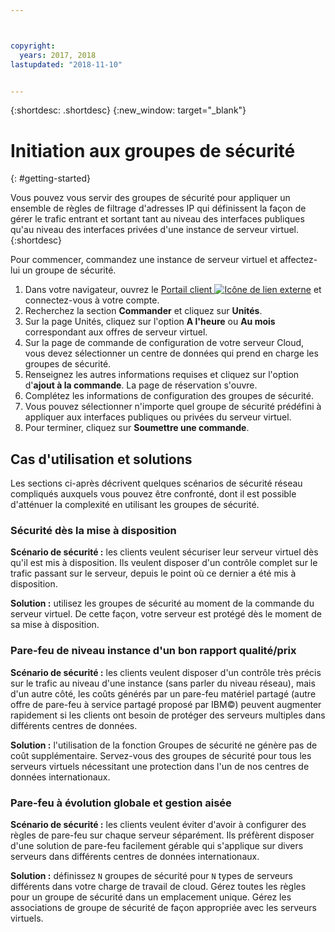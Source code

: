 ```yaml
---



copyright:
  years: 2017, 2018
lastupdated: "2018-11-10"


---
```


{:shortdesc: .shortdesc}
{:new_window: target="_blank"}

# Initiation aux groupes de sécurité
{: #getting-started}

Vous pouvez vous servir des groupes de sécurité pour appliquer un ensemble de règles de filtrage d'adresses IP qui définissent la façon de gérer le trafic entrant et sortant tant au niveau des interfaces publiques qu'au niveau des interfaces privées d'une instance de serveur virtuel.
{:shortdesc}

Pour commencer, commandez une instance de serveur virtuel et affectez-lui un groupe de sécurité.

1. Dans votre navigateur, ouvrez le [Portail client ![Icône de lien externe](../../icons/launch-glyph.svg "Icône de lien externe")](https://control.softlayer.com/) et connectez-vous à votre compte.
2. Recherchez la section **Commander** et cliquez sur **Unités**.
3. Sur la page Unités, cliquez sur l'option **A l'heure** ou **Au mois** correspondant aux offres de serveur virtuel.
4. Sur la page de commande de configuration de votre serveur Cloud, vous devez sélectionner un centre de données qui prend en charge les groupes de sécurité.
5. Renseignez les autres informations requises et cliquez sur l'option d'**ajout à la commande**. La page de réservation s'ouvre.
6. Complétez les informations de configuration des groupes de sécurité.
7. Vous pouvez sélectionner n'importe quel groupe de sécurité prédéfini à appliquer aux interfaces publiques ou privées du serveur virtuel.
8. Pour terminer, cliquez sur **Soumettre une commande**.

## Cas d'utilisation et solutions
Les sections ci-après décrivent quelques scénarios de sécurité réseau compliqués auxquels vous pouvez être confronté, dont il est possible d'atténuer la complexité en utilisant les groupes de sécurité.

### Sécurité dès la mise à disposition
**Scénario de sécurité :** les clients veulent sécuriser leur serveur virtuel dès qu'il est mis à disposition. Ils veulent disposer d'un contrôle complet sur le trafic passant sur le serveur, depuis le point où ce dernier a été mis à disposition.

**Solution :** utilisez les groupes de sécurité au moment de la commande du serveur virtuel. De cette façon, votre serveur est protégé dès le moment de sa mise à disposition.

### Pare-feu de niveau instance d'un bon rapport qualité/prix
**Scénario de sécurité :** les clients veulent disposer d'un contrôle très précis sur le trafic au niveau d'une instance (sans parler du niveau réseau), mais d'un autre côté, les coûts générés par un pare-feu matériel partagé (autre offre de pare-feu à service partagé proposé par IBM©) peuvent augmenter rapidement si les clients ont besoin de protéger des serveurs multiples dans différents centres de données.

**Solution :** l'utilisation de la fonction Groupes de sécurité ne génère pas de coût supplémentaire. Servez-vous des groupes de sécurité pour tous les serveurs virtuels nécessitant une protection dans l'un de nos centres de données internationaux.

### Pare-feu à évolution globale et gestion aisée
**Scénario de sécurité :** les clients veulent éviter d'avoir à configurer des règles de pare-feu sur chaque serveur séparément. Ils préfèrent disposer d'une solution de pare-feu facilement gérable qui s'applique sur divers serveurs dans différents centres de données internationaux.

**Solution :** définissez `N` groupes de sécurité pour `N` types de serveurs différents dans votre charge de travail de cloud. Gérez toutes les règles pour un groupe de sécurité dans un emplacement unique. Gérez les associations de groupe de sécurité de façon appropriée avec les serveurs virtuels.
